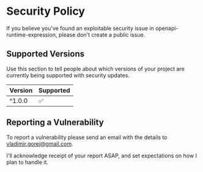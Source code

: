 # Security Policy

If you believe you've found an exploitable security issue in openapi-runtime-expression, please don't create a public issue.

## Supported Versions

Use this section to tell people about which versions of your project are
currently being supported with security updates.

| Version | Supported          |
|---------| ------------------ |
| ^1.0.0  | :white_check_mark: |

## Reporting a Vulnerability

To report a vulnerability please send an email with the details to vladimir.gorej@gmail.com.

I'll acknowledge receipt of your report ASAP, and set expectations on how I plan to handle it.
